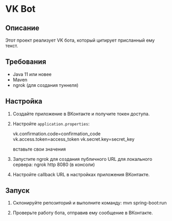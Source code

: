 # VK Bot

## Описание

Этот проект реализует VK бота, который цитирует присланный ему текст.

## Требования

- Java 11 или новее
- Maven
- ngrok (для создания туннеля)

## Настройка

1. Создайте приложение в ВКонтакте и получите токен доступа.
2. Настройте `application.properties`:

    vk.confirmation.code=confirmation_code
    vk.access.token=access_token
    vk.secret.key=secret_key

   вставьте свои значения

4. Запустите ngrok для создания публичного URL для локального сервера:
    ngrok http 8080 (в консоли)

5. Настройте callback URL в настройках приложения ВКонтакте.

## Запуск

1. Склонируйте репозиторий и выполните команду:
    mvn spring-boot:run

2. Проверьте работу бота, отправив ему сообщение в ВКонтакте.
